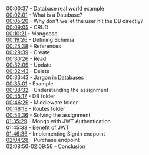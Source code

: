 [00:00:37](https://app.100xdevs.com/courses/14/509/510?timestamp=37) - Database real world example  
[00:02:01](https://app.100xdevs.com/courses/14/509/510?timestamp=121) - What is a Database?  
[00:05:20](https://app.100xdevs.com/courses/14/509/510?timestamp=320) - Why don't we let the user hit the DB directly?  
[00:09:05](https://app.100xdevs.com/courses/14/509/510?timestamp=545) - CRUD  
[00:10:21](https://app.100xdevs.com/courses/14/509/510?timestamp=621) - Mongoose  
[00:19:26](https://app.100xdevs.com/courses/14/509/510?timestamp=1166) - Defining Schema  
[00:25:38](https://app.100xdevs.com/courses/14/509/510?timestamp=1538) - References  
[00:29:39](https://app.100xdevs.com/courses/14/509/510?timestamp=1779) - Create  
[00:30:26](https://app.100xdevs.com/courses/14/509/510?timestamp=1826) - Read  
[00:32:09](https://app.100xdevs.com/courses/14/509/510?timestamp=1929) - Update  
[00:32:43](https://app.100xdevs.com/courses/14/509/510?timestamp=1963) - Delete  
[00:33:43](https://app.100xdevs.com/courses/14/509/510?timestamp=2023) - Jargon in Databases  
[00:35:01](https://app.100xdevs.com/courses/14/509/510?timestamp=2101) - Example  
[00:38:32](https://app.100xdevs.com/courses/14/509/510?timestamp=2312) - Understanding the assignment  
[00:45:17](https://app.100xdevs.com/courses/14/509/510?timestamp=2717) - DB folder  
[00:46:29](https://app.100xdevs.com/courses/14/509/510?timestamp=2789) - Middleware folder  
[00:48:18](https://app.100xdevs.com/courses/14/509/510?timestamp=2898) - Routes folder  
[00:53:36](https://app.100xdevs.com/courses/14/509/510?timestamp=3216) - Solving the assignment  
[01:35:29](https://app.100xdevs.com/courses/14/509/510?timestamp=5729) - Mongo with JWT Authentication  
[01:45:33](https://app.100xdevs.com/courses/14/509/510?timestamp=6333) - Benefit of JWT  
[01:46:36](https://app.100xdevs.com/courses/14/509/510?timestamp=6396) - Implementing Signin endpoint  
[02:04:28](https://app.100xdevs.com/courses/14/509/510?timestamp=7468) - Purchase endpoint  
[02:08:50](https://app.100xdevs.com/courses/14/509/510?timestamp=7730)-[02:09:56](https://app.100xdevs.com/courses/14/509/510?timestamp=7796) - Conclusion

  